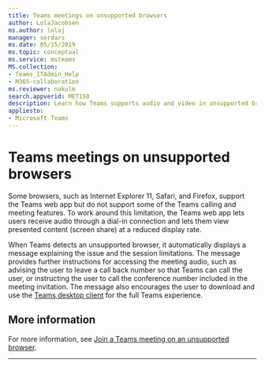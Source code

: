 ```yaml
---
title: Teams meetings on unsupported browsers
author: LolaJacobsen
ms.author: lolaj
manager: serdars
ms.date: 05/15/2019
ms.topic: conceptual
ms.service: msteams
MS.collection: 
- Teams_ITAdmin_Help
- M365-collaboration
ms.reviewer: nakulm
search.appverid: MET150
description: Learn how Teams supports audio and video in unsupported browsers.
appliesto: 
- Microsoft Teams
---
```


# Teams meetings on unsupported browsers

Some browsers, such as Internet Explorer 11, Safari, and Firefox, support the Teams web app but do not support some of the Teams calling and meeting features. To work around this limitation, the Teams web app lets users receive audio through a dial-in connection and lets them view presented content (screen share) at a reduced display rate.  

When Teams detects an unsupported browser, it automatically displays a message explaining the issue and the session limitations. The message provides further instructions for accessing the meeting audio, such as  advising the user to leave a call back number so that Teams can call the user, or instructing the user to call the conference number included in the meeting invitation. The message also encourages the user to download and use the [Teams desktop client](https://teams.microsoft.com/downloads) for the full Teams experience.

## More information

For more information, see [Join a Teams meeting on an unsupported browser](https://support.office.com/article/daafdd3c-ac7a-4855-871b-9113bad15907).

---

